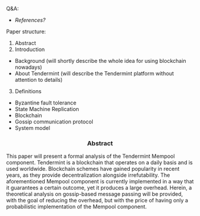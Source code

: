 Q&A:
- *References?*

Paper structure:
1. Abstract
2. Introduction
* Background (will shortly describe the whole idea for using blockchain nowadays)
* About Tendermint (will describe the Tendermint platform without attention to details)
3. Definitions
* Byzantine fault tolerance
* State Machine Replication
* Blockchain
* Gossip communication protocol
* System model

<div align='center'> 
	<h3>Abstract</h3>
</div>

This paper will present a formal analysis of the Tendermint Mempool component. Tendermint is a blockchain that operates on a daily basis and is used worldwide. Blockchain schemes have gained popularity in recent years, as they provide decentralization alongside irrefutability.  The aforementioned Mempool component is currently implemented in a way that it guarantees a certain outcome, yet it produces a large overhead. Herein, a theoretical analysis on gossip-based message passing will be provided, with the goal of reducing the overhead, but with the price of having only a probabilistic implementation of the Mempool component.

<!--stackedit_data:
eyJoaXN0b3J5IjpbMTMxODYyNDUxMCwtOTIwMTQwODA5LDEyMz
gyMjAyODEsLTEyNzA0MjE0ODIsOTY5NjE2NDg4LDE4NjY2MDg1
MTgsMTc3MjMxOTc5NSw0ODEzMTk1OTcsNzI1MjUwNDU5LC0xMD
M4NzczMjM3LC0xMzk2MzQxOTQsMTY5OTM0OTQ4Ml19
-->